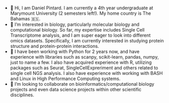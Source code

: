 - 👋 Hi, I am Daniel Pintard. I am currently a 4th year undergraduate at Marymount University (2 semesters left!). My home country is The Bahamas 🇧🇸.
- 👀 I’m interested in biology, particularly molecular biology and computational biology. So far, my expertise includes Single Cell Transcriptome analysis, and I am super eager to look into different omics datasets. Specifically, I am currently interested in studying protein 
  structure and protein-protein interactions. 
- 🌱 I have been working with Python for 2 years now, and have experience with libraries such as scanpy, scikit-learn, pandas, numpy, just to name a few. I also have acquired experience with R, utilizing packages such as Seurat, SingleCellExpreriment and others related to single cell NGS analysis. I also have experience with working with BASH and Linux in High Performance Computing systems.
- 💞️ I’m looking to collaborate on bioinformatics/computational biology projects and even data science projects within other scientific disciplines. 


<!---
danielpintard/danielpintard is a ✨ special ✨ repository because its `README.md` (this file) appears on your GitHub profile.
You can click the Preview link to take a look at your changes.
--->
